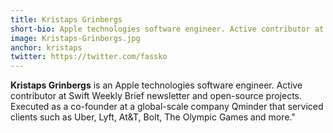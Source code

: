 ```yaml
---
title: Kristaps Grinbergs
short-bio: Apple technologies software engineer. Active contributor at Swift Weekly Brief newsletter and various open-source projects.
image: Kristaps-Grinbergs.jpg
anchor: kristaps
twitter: https://twitter.com/fassko
---
```


**Kristaps Grinbergs** is an Apple technologies software engineer. Active contributor at Swift Weekly Brief newsletter and open-source projects.
Executed as a co-founder at a global-scale company Qminder that serviced clients such as Uber, Lyft, At&T, Bolt, The Olympic Games and more."
